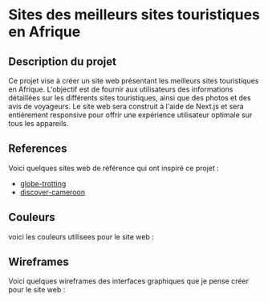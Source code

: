 # Sites des meilleurs sites touristiques en Afrique
## Description du projet 
Ce projet vise à créer un site web présentant les meilleurs sites touristiques en Afrique. L'objectif est de fournir aux utilisateurs des informations détaillées sur les différents sites touristiques, ainsi que des photos et des avis de voyageurs. Le site web sera construit à l'aide de Next.js et sera entièrement responsive pour offrir une expérience utilisateur optimale sur tous les appareils.
## References
 Voici quelques sites web de référence qui ont inspiré ce projet :
 * [globe-trotting](https://www.globe-trotting.com/a-voir-afrique/)
 * [discover-cameroon](https://discover-cameroon.com/)

## Couleurs
voici les couleurs utilisees pour le site web : 

## Wireframes 
Voici quelques wireframes des interfaces graphiques que je pense créer pour le site web :